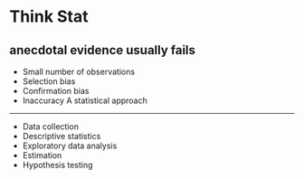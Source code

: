 Think Stat
===========


anecdotal evidence usually fails
-----
* Small number of observations
* Selection bias
* Confirmation bias
* Inaccuracy
A statistical approach
-----
* Data collection
* Descriptive statistics
* Exploratory data analysis
* Estimation
* Hypothesis testing
